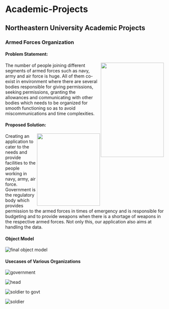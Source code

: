 # Academic-Projects
## Northeastern University Academic Projects
### Armed Forces Organization
#### Problem Statement:

<img src="https://user-images.githubusercontent.com/32745887/32515776-2ac60402-c3cf-11e7-9988-8dc8d7b330a1.jpg" width="200" height="300" align="right" />

The number of people joining different segments of armed forces such as navy, army and air force is huge. All of them co-exist in environment where there are several bodies responsible for giving permissions, seeking permissions, granting the allowances and communicating with other bodies which needs to be organized for smooth functioning so as to avoid miscommunications and time complexities.

#### Proposed Solution:
<img src="https://user-images.githubusercontent.com/32745887/32515775-2ab1a6ba-c3cf-11e7-99aa-3803d7969459.jpg" width="200" height="230" align="right" />

Creating an application to cater to the needs and provide facilities to the people working in navy, army, air force. Government is the regulatory body which provides permission to the armed forces in times of emergency and is responsible for budgeting and to provide weapons when there is a shortage of weapons in the respective armed forces.
Not only this, our application also aims at handling the data.

#### Object Model

![final object model](https://user-images.githubusercontent.com/32745887/32514901-5e550da2-c3cc-11e7-94bc-b8bc3dbd8837.png)

#### Usecases of Various Organizations 

![government](https://user-images.githubusercontent.com/32745887/32514902-5e69c53a-c3cc-11e7-959b-1aa93f9d0333.png)

![head](https://user-images.githubusercontent.com/32745887/32514903-5e7c62a8-c3cc-11e7-88c9-9b55b2eec0cd.png)

![soldier to govt](https://user-images.githubusercontent.com/32745887/32514904-5e8c402e-c3cc-11e7-8cf6-1edd44833779.png)

![soldier](https://user-images.githubusercontent.com/32745887/32514905-5e9cc246-c3cc-11e7-8d7e-414f1d788af7.png)
